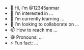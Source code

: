 - 👋 Hi, I’m @12345anmar
- 👀 I’m interested in ...
- 🌱 I’m currently learning ...
- 💞️ I’m looking to collaborate on ...
- 📫 How to reach me ...
- 😄 Pronouns: ...
- ⚡ Fun fact: ...

<!---
12345anmar/12345anmar is a ✨ special ✨ repository because its `README.md` (this file) appears on your GitHub profile.
You can click the Preview link to take a look at your changes.
--->

